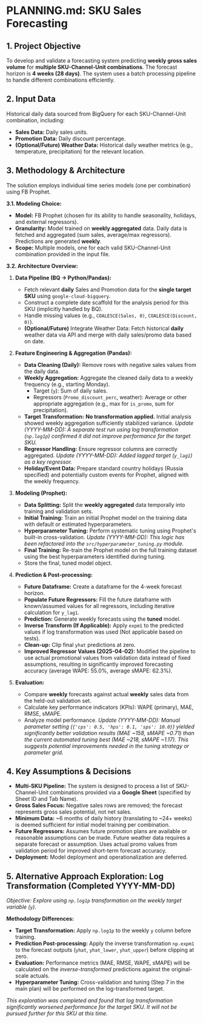 # PLANNING.md: SKU Sales Forecasting

## 1. Project Objective

To develop and validate a forecasting system predicting **weekly gross sales volume** for **multiple SKU-Channel-Unit combinations**. The forecast horizon is **4 weeks (28 days)**. The system uses a batch processing pipeline to handle different combinations efficiently.

## 2. Input Data

Historical daily data sourced from BigQuery for each SKU-Channel-Unit combination, including:

* **Sales Data:** Daily sales units.
* **Promotion Data:** Daily discount percentage.
* **(Optional/Future) Weather Data:** Historical daily weather metrics (e.g., temperature, precipitation) for the relevant location.

## 3. Methodology & Architecture

The solution employs individual time series models (one per combination) using FB Prophet.

**3.1. Modeling Choice:**

* **Model:** FB Prophet (chosen for its ability to handle seasonality, holidays, and external regressors).
* **Granularity:** Model trained on **weekly aggregated** data. Daily data is fetched and aggregated (sum sales, average/max regressors). Predictions are generated **weekly**.
* **Scope:** Multiple models, one for each valid SKU-Channel-Unit combination provided in the input file.

**3.2. Architecture Overview:**

1.  **Data Pipeline (BQ -> Python/Pandas):**
    * Fetch relevant **daily** Sales and Promotion data for the **single target SKU** using `google-cloud-bigquery`.
    * Construct a complete date scaffold for the analysis period for this SKU (implicitly handled by BQ).
    * Handle missing values (e.g., `COALESCE(Sales, 0)`, `COALESCE(Discount, 0)`).
    * **(Optional/Future)** Integrate Weather Data: Fetch historical **daily** weather data via API and merge with daily sales/promo data based on date.

2.  **Feature Engineering & Aggregation (Pandas):**
    * **Data Cleaning (Daily):** Remove rows with negative sales values from the daily data.
    * **Weekly Aggregation:** Aggregate the cleaned daily data to a weekly frequency (e.g., starting Monday).
        * Target (`y`): Sum of daily sales.
        * Regressors (`Promo_discount_perc`, weather): Average or other appropriate aggregation (e.g., max for `is_promo`, sum for precipitation).
    * **Target Transformation:** **No transformation applied.** Initial analysis showed weekly aggregation sufficiently stabilized variance. *Update (YYYY-MM-DD): A separate test run using log transformation (`np.log1p`) confirmed it did not improve performance for the target SKU.*
    * **Regressor Handling:** Ensure regressor columns are correctly aggregated. *Update (YYYY-MM-DD): Added lagged target (`y_lag1`) as a key regressor.*
    * **Holiday/Event Data:** Prepare standard country holidays (Russia specified) and potentially custom events for Prophet, aligned with the weekly frequency.

3.  **Modeling (Prophet):**
    * **Data Splitting:** Split the **weekly aggregated** data temporally into training and validation sets.
    * **Initial Training:** Train an initial Prophet model on the training data with default or estimated hyperparameters.
    * **Hyperparameter Tuning:** Perform systematic tuning using Prophet's built-in cross-validation. *Update (YYYY-MM-DD): This logic has been refactored into the `src/hyperparameter_tuning.py` module.*
    * **Final Training:** Re-train the Prophet model on the full training dataset using the best hyperparameters identified during tuning.
    * Store the final, tuned model object.

4.  **Prediction & Post-processing:**
    * **Future Dataframe:** Create a dataframe for the 4-week forecast horizon.
    * **Populate Future Regressors:** Fill the future dataframe with known/assumed values for all regressors, including iterative calculation for `y_lag1`.
    * **Prediction:** Generate weekly forecasts using the **tuned** model.
    * **Inverse Transform (If Applicable):** Apply `expm1` to the predicted values if log transformation was used (Not applicable based on tests).
    * **Clean-up:** Clip final `yhat` predictions at zero.
    * **Improved Regressor Values (2025-04-02):** Modified the pipeline to use actual promotional values from validation data instead of fixed assumptions, resulting in significantly improved forecasting accuracy (average WAPE: 55.0%, average sMAPE: 62.3%).

5.  **Evaluation:**
    * Compare **weekly** forecasts against actual **weekly** sales data from the held-out validation set.
    * Calculate key performance indicators (KPIs): WAPE (primary), MAE, RMSE, sMAPE.
    * Analyze model performance. *Update (YYYY-MM-DD): Manual parameter setting (`{'cps': 0.5, 'hps': 0.1, 'sps': 10.0}`) yielded significantly better validation results (MAE ~158, sMAPE ~0.71) than the current automated tuning best (MAE ~218, sMAPE ~1.17). This suggests potential improvements needed in the tuning strategy or parameter grid.*

## 4. Key Assumptions & Decisions

* **Multi-SKU Pipeline:** The system is designed to process a list of SKU-Channel-Unit combinations provided via a **Google Sheet** (specified by Sheet ID and Tab Name).
* **Gross Sales Focus:** Negative sales rows are removed; the forecast represents gross sales potential, not net sales.
* **Minimum Data:** ~6 months of daily history (translating to ~24+ weeks) is deemed sufficient for initial model training per combination.
* **Future Regressors:** Assumes future promotion plans are available or reasonable assumptions can be made. Future weather data requires a separate forecast or assumption. Uses actual promo values from validation period for improved short-term forecast accuracy.
* **Deployment:** Model deployment and operationalization are deferred.

## 5. Alternative Approach Exploration: Log Transformation (Completed YYYY-MM-DD)

*Objective: Explore using `np.log1p` transformation on the weekly target variable (`y`).*

**Methodology Differences:**

*   **Target Transformation:** Apply `np.log1p` to the weekly `y` column before training.
*   **Prediction Post-processing:** Apply the inverse transformation `np.expm1` to the forecast outputs (`yhat`, `yhat_lower`, `yhat_upper`) before clipping at zero.
*   **Evaluation:** Performance metrics (MAE, RMSE, WAPE, sMAPE) will be calculated on the *inverse-transformed* predictions against the original-scale actuals.
*   **Hyperparameter Tuning:** Cross-validation and tuning (Step 7 in the main plan) will be performed on the log-transformed target.

*This exploration was completed and found that log transformation significantly worsened performance for the target SKU. It will not be pursued further for this SKU at this time.*


